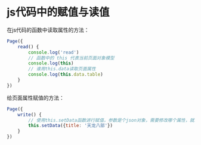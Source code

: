 # js代码中的赋值与读值

在js代码的函数中读取属性的方法：

```js
Page({
    read() {
        console.log('read')
        // 函数中的 this 代表当前页面对象模型
        console.log(this)
        // 谁用this.data读取页面属性
        console.log(this.data.table)
    }
})
```

给页面属性赋值的方法：
```js
Page({
    write() {
        // 使用this.setData函数进行赋值，参数是个json对象，需要修改哪个属性，就给该对象添加哪个属性
        this.setData({title: '天龙八部'})
    }
})
```